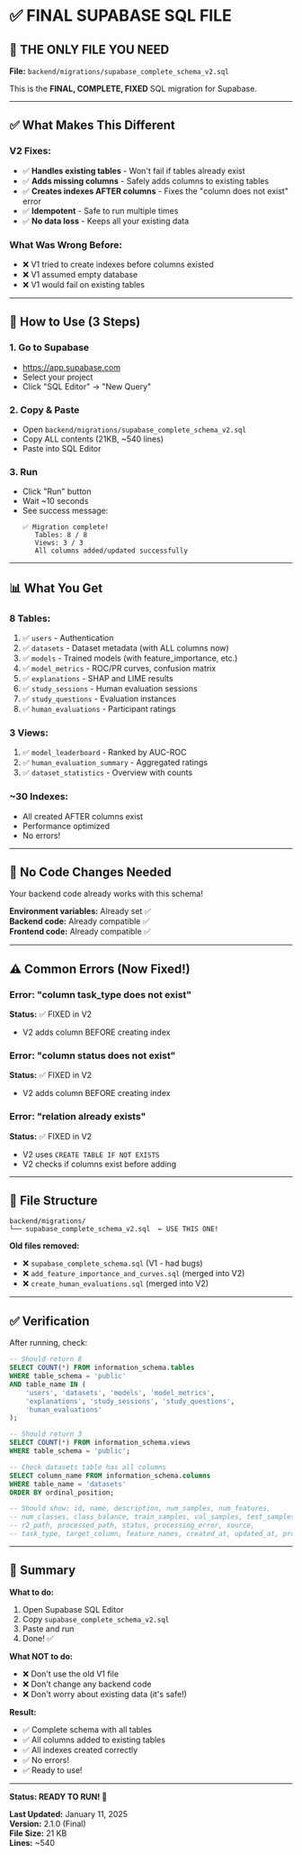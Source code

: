 # ✅ FINAL SUPABASE SQL FILE

## 🎯 THE ONLY FILE YOU NEED

**File:** `backend/migrations/supabase_complete_schema_v2.sql`

This is the **FINAL, COMPLETE, FIXED** SQL migration for Supabase.

---

## ✅ What Makes This Different

### **V2 Fixes:**
- ✅ **Handles existing tables** - Won't fail if tables already exist
- ✅ **Adds missing columns** - Safely adds columns to existing tables
- ✅ **Creates indexes AFTER columns** - Fixes the "column does not exist" error
- ✅ **Idempotent** - Safe to run multiple times
- ✅ **No data loss** - Keeps all your existing data

### **What Was Wrong Before:**
- ❌ V1 tried to create indexes before columns existed
- ❌ V1 assumed empty database
- ❌ V1 would fail on existing tables

---

## 🚀 How to Use (3 Steps)

### **1. Go to Supabase**
- https://app.supabase.com
- Select your project
- Click "SQL Editor" → "New Query"

### **2. Copy & Paste**
- Open `backend/migrations/supabase_complete_schema_v2.sql`
- Copy ALL contents (21KB, ~540 lines)
- Paste into SQL Editor

### **3. Run**
- Click "Run" button
- Wait ~10 seconds
- See success message:
  ```
  ✅ Migration complete!
     Tables: 8 / 8
     Views: 3 / 3
     All columns added/updated successfully
  ```

---

## 📊 What You Get

### **8 Tables:**
1. ✅ `users` - Authentication
2. ✅ `datasets` - Dataset metadata (with ALL columns now)
3. ✅ `models` - Trained models (with feature_importance, etc.)
4. ✅ `model_metrics` - ROC/PR curves, confusion matrix
5. ✅ `explanations` - SHAP and LIME results
6. ✅ `study_sessions` - Human evaluation sessions
7. ✅ `study_questions` - Evaluation instances
8. ✅ `human_evaluations` - Participant ratings

### **3 Views:**
1. ✅ `model_leaderboard` - Ranked by AUC-ROC
2. ✅ `human_evaluation_summary` - Aggregated ratings
3. ✅ `dataset_statistics` - Overview with counts

### **~30 Indexes:**
- All created AFTER columns exist
- Performance optimized
- No errors!

---

## 🔧 No Code Changes Needed

Your backend code already works with this schema!

**Environment variables:** Already set ✅  
**Backend code:** Already compatible ✅  
**Frontend code:** Already compatible ✅  

---

## ⚠️ Common Errors (Now Fixed!)

### **Error: "column task_type does not exist"**
**Status:** ✅ FIXED in V2
- V2 adds column BEFORE creating index

### **Error: "column status does not exist"**
**Status:** ✅ FIXED in V2
- V2 adds column BEFORE creating index

### **Error: "relation already exists"**
**Status:** ✅ FIXED in V2
- V2 uses `CREATE TABLE IF NOT EXISTS`
- V2 checks if columns exist before adding

---

## 📁 File Structure

```
backend/migrations/
└── supabase_complete_schema_v2.sql  ← USE THIS ONE!
```

**Old files removed:**
- ❌ `supabase_complete_schema.sql` (V1 - had bugs)
- ❌ `add_feature_importance_and_curves.sql` (merged into V2)
- ❌ `create_human_evaluations.sql` (merged into V2)

---

## ✅ Verification

After running, check:

```sql
-- Should return 8
SELECT COUNT(*) FROM information_schema.tables 
WHERE table_schema = 'public' 
AND table_name IN (
    'users', 'datasets', 'models', 'model_metrics', 
    'explanations', 'study_sessions', 'study_questions', 
    'human_evaluations'
);

-- Should return 3
SELECT COUNT(*) FROM information_schema.views 
WHERE table_schema = 'public';

-- Check datasets table has all columns
SELECT column_name FROM information_schema.columns 
WHERE table_name = 'datasets' 
ORDER BY ordinal_position;

-- Should show: id, name, description, num_samples, num_features, 
-- num_classes, class_balance, train_samples, val_samples, test_samples,
-- r2_path, processed_path, status, processing_error, source, 
-- task_type, target_column, feature_names, created_at, updated_at, processed_at
```

---

## 🎯 Summary

**What to do:**
1. Open Supabase SQL Editor
2. Copy `supabase_complete_schema_v2.sql`
3. Paste and run
4. Done! ✅

**What NOT to do:**
- ❌ Don't use the old V1 file
- ❌ Don't change any backend code
- ❌ Don't worry about existing data (it's safe!)

**Result:**
- ✅ Complete schema with all tables
- ✅ All columns added to existing tables
- ✅ All indexes created correctly
- ✅ No errors!
- ✅ Ready to use!

---

**Status: READY TO RUN! 🚀**

**Last Updated:** January 11, 2025  
**Version:** 2.1.0 (Final)  
**File Size:** 21 KB  
**Lines:** ~540
